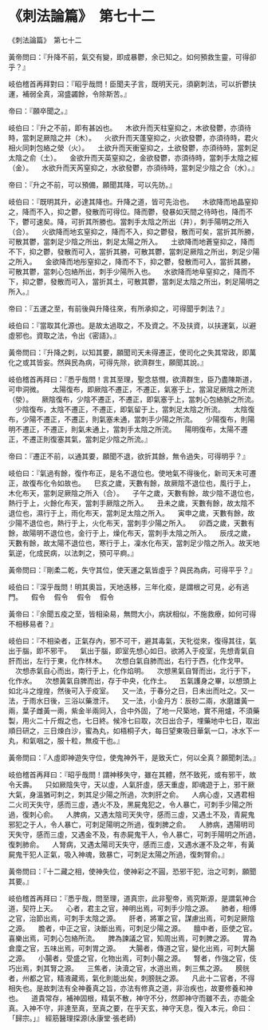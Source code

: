 # 《刺法論篇》　第七十二




《刺法論篇》　第七十二


黃帝問曰：『升降不前，氣交有變，即成暴鬱，余已知之。如何預救生靈，可得卻乎？』


岐伯稽首再拜對曰：『昭乎哉問！臣聞夫子言，既明天元，須窮刺法，可以折鬱扶運，補弱全真，瀉盛蠲餘，令除斯苦。』


帝曰：『願卒聞之。』


岐伯曰：『升之不前，即有甚凶也。
　木欲升而天柱窒抑之，木欲發鬱，亦須待時，當刺足厥陰之井（木）。
　火欲升而天蓬窒抑之，火欲發鬱，亦須待時，君火相火同刺包絡之滎（火）。
　土欲升而天衝窒抑之，土欲發鬱，亦須待時，當刺足太陰之俞（土）。
　金欲升而天英窒抑之，金欲發鬱，亦須待時，當刺手太陰之經（金）。
　水欲升而天芮窒抑之，水欲發鬱，亦須待時，當刺足少陰之合（水）。』


帝曰：『升之不前，可以預備，願聞其降，可以先防。』


岐伯曰：『既明其升，必達其降也。升降之道，皆可先治也。
　木欲降而地晶窒抑之，降而不入，抑之鬱，發散而可得位。降而鬱，發暴如天間之待時也，降而不下，鬱可速矣。降，可折其所勝也。當刺手太陰之所出（井），刺手陽明之所入（合）。
　火欲降而地玄窒抑之，降而不入，抑之鬱發，散而可矣，當折其所勝，可散其鬱，當刺足少陰之所出，刺足太陽之所入。
　土欲降而地蒼窒抑之，降而不下，抑之鬱，發散而可入，當折其勝，可散其鬱，當刺足厥陰之所出，刺足少陽之所入。
　金欲降而地彤窒抑之，降而不下，抑之鬱，發散而可入，當折其勝，可散其鬱，當刺心包絡所出，刺手少陽所入也。
　水欲降而地阜窒抑之，降而不下，抑之鬱，發散而可入，當折其土，可散其鬱，當刺足太陰之所出，刺足陽明之所入。』


帝曰：『五運之至，有前後與升降往來，有所承抑之，可得聞乎刺法？』


岐伯曰：『當取其化源也。是故太過取之，不及資之。不及扶資，以扶運氣，以避虛邪也。資取之法，令出《密語》。』


黃帝問曰：『升降之刺，以知其要，願聞司天未得遷正，使司化之失其常政，即萬化之或其皆妄。然與民為病，可得先除，欲濟群生，願聞其說。』


岐伯稽首再拜曰：『悉乎哉問！言其至理，聖念慈憫，欲濟群生，臣乃盡陳斯道，可申洞微。
　太陽復布，即厥陰不遷正，不遷正，氣塞于上，當瀉足厥陰之所流（滎）。
　厥陰復布，少陰不遷正，不遷正，即氣塞于上，當刺心包絡脈之所流。
　少陰復布，太陰不遷正，不遷正，即氣留于上，當刺足太陰之所流。
　太陰復布，少陽不遷正，不遷正，則氣塞未通，當刺手少陽之所流。
　少陽復布，則陽明不遷正，不遷正，則氣未通上，當刺手太陰之所流。
　陽明復布，太陽不遷正，不遷正則復塞其氣，當刺足少陰之所流。』


帝曰：『遷正不前，以通其要，願聞不退，欲折其餘，無令過失，可得明乎？』


岐伯曰：『氣過有餘，復作布正，是名不退位也。使地氣不得後化，新司天未可遷正，故復布化令如故也。
　巳亥之歲，天數有餘，故厥陰不退位也，風行于上，木化布天，當刺足厥陰之所入（合）。
　子午之歲，天數有餘，故少陰不退位也，熱行于上，火餘化布天，當刺手厥陰之所入。
　丑未之歲，天數有餘，故太陰不退位也，濕行于上，雨化布天，當刺足太陰之所入。
　寅申之歲，天數有餘，故少陽不退位也，熱行于上，火化布天，當刺手少陽之所入。
　卯酉之歲，天數有餘，故陽明不退位也，金行于上，燥化布天，當刺手太陰之所入。
　辰戌之歲，天數有餘，故太陽不退位也，寒行于上，凜水化布天，當刺足少陰之所入。故天地氣逆，化成民病，以法刺之，預可平痾。』


黃帝問曰：『剛柔二乾，失守其位，使天運之氣皆虛乎？與民為病，可得平乎？』


岐伯曰：『深乎哉問！明其奧旨，天地迭移，三年化疫，是謂根之可見，必有逃門。
　假令
　假令
　假令
　假令


黃帝曰：『余聞五疫之至，皆相染易，無問大小，病狀相似，不施救療，如何可得不相移易者？』


岐伯曰：『不相染者，正氣存內，邪不可干，避其毒氣，天牝從來，復得其往，氣出于腦，即不邪干。
　氣出于腦，即室先想心如日。欲將入于疫室，先想青氣自肝而出，左行于東，化作林木。
　次想白氣自肺而出，右行于西，化作戈甲。
　次想赤氣自心而出，南行于上，化作焰明。
　次想黑氣自腎而出，北行于下，化作水。
　次想黃氣自脾而出，存于中央，化作土。
　五氣護身之畢，以想頭上如北斗之煌煌，然後可入于疫室。
　又一法，于春分之日，日未出而吐之。又一法，于雨水日後，三浴以藥泄汗。
　又一法，小金丹方：辰砂二兩，水磨雄黃一兩，葉子雌黃一兩，紫金半兩同入，合中外固，了地一尺築地，實不用爐，不須藥製，用火二十斤煆之也，七日終。候冷七曰取，次日出合子，埋藥地中七日，取出順日研之，三日煉白沙，蜜為丸，如梧桐子大，每日望東吸日華氣一口，冰水下一丸，和氣咽之，服十粒，無疫干也。』


黃帝問曰：『人虛即神遊失守位，使鬼神外干，是致夭亡，何以全真？願聞刺法。』


岐伯稽首再拜曰：『昭乎哉問！謂神移失守，雖在其體，然不致死，或有邪干，故令夭壽。
　只如厥陰失守，天以虛，人氣肝虛，感天重虛，即魂遊于上，邪干厥大氣，身溫猶可刺之，刺其足少陽之所過，次刺肝之俞。
　人病心虛，又遇君相二火司天失守，感而三虛，遇火不及，黑屍鬼犯之，令人暴亡，可刺手少陽之所過，復刺心俞。
　人脾病，又遇太陰司天失守，感而三虛，又遇土不及，青屍鬼邪犯之于人，令人暴亡，可刺足陽明之所過，復刺脾之俞。
　人肺病，遇陽明司天失守，感而三虛，又遇金不及，有赤屍鬼干人，令人暴亡，可刺手陽明之所過，復刺肺俞。
　人腎病，又遇太陽司天失守，感而三虛，又遇水運不及之年，有黃屍鬼干犯人正氣，吸入神魂，致暴亡，可刺足太陽之所過，復刺腎俞。』


黃帝問曰：『十二藏之相，使神失位，使神彩之不圓，恐邪干犯，治之可刺，願聞其要。』


岐伯稽首再拜曰：『悉乎哉，問至理，道真宗，此非聖帝，焉究斯源，是謂氣神合道，契符上天。
　心者，君主之官，神明出焉，可刺手少陰之源。
　肺者，相傅之官，治節出焉，可刺手太陰之源。
　肝者，將軍之官，謀慮出焉，可刺足厥陰之源。
　膽者，中正之官，決斷出焉，可刺足少陽之源。
　膻中者，臣使之官。喜樂出焉，可刺心包絡所流。
　脾為諫議之官，知周出焉，可刺脾之源。
　胃為倉廩之官，五味出焉，可刺胃之源。
　大腸者，傳道之官，變化出焉，可刺大腸之源。
　小腸者，受盛之官，化物出焉，可刺小腸之源。
　腎者，作強之官，伎巧出焉，刺其腎之源。
　三焦者，決瀆之官，水道出焉，刺三焦之源。
　膀胱者，州都之官，精液藏焉，氣化則能出矣，刺膀胱之源。
　凡此十二官者，不得相失也。是故刺法有全神養真之旨，亦法有修真之道，非治疾也，故要修養和神也。
　道貴常存，補神固根，精氣不散，神守不分，然即神守而雖不去，亦能全真。入神不守，非達至真，至真之要，在乎天玄，神守天息，復入本元，命曰：「歸宗。」』
經筋醫理探源(永康堂‧張老師)
             


